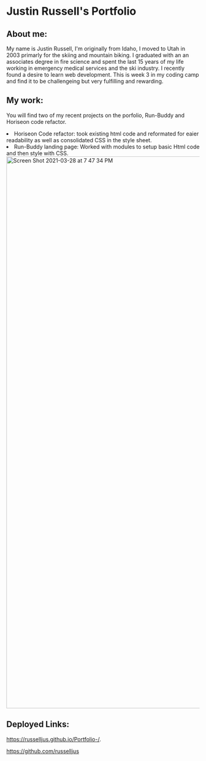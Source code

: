 <h1>Justin Russell's Portfolio</h2>


<h2>About me:</h2>

<p> My name is Justin Russell, I'm originally from Idaho, I moved to Utah in 2003 primarly for the skiing and mountain biking. I graduated with an an associates  degree in fire science and spent the last 15 years of my life working in emergency medical services and the ski industry. I recently found a desire to learn web development. This is week 3 in my coding camp and find it to be challengeing but very fulfilling and rewarding.</p>


<h2>My work:</h2>
  
You will find two of my recent projects on the porfolio, Run-Buddy and Horiseon code refactor.
<li> Horiseon Code refactor: took existing html code and reformated for eaier readability as well as consolidated CSS in the style sheet.</li>
<li> Run-Buddy landing page: Worked with modules to setup basic Html code and then style with CSS.</li>
  
  
  <img width="1440" alt="Screen Shot 2021-03-28 at 7 47 34 PM" src="https://user-images.githubusercontent.com/79387241/112777414-6f335680-8fff-11eb-96a8-a298aba92f7d.png">

<h2>Deployed Links:</h2>

https://russelljus.github.io/Portfolio-/.

https://github.com/russelljus
